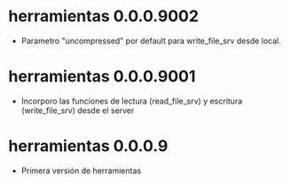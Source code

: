 # herramientas 0.0.0.9002

* Parametro "uncompressed" por default para write_file_srv desde local.

# herramientas 0.0.0.9001

* Incorporo las funciones de lectura (read_file_srv) y escritura (write_file_srv) desde el server

# herramientas 0.0.0.9

* Primera versión de herramientas

